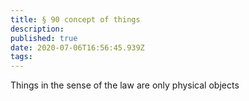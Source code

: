```yaml
---
title: § 90 concept of things
description: 
published: true
date: 2020-07-06T16:56:45.939Z
tags: 
---
```



Things in the sense of the law are only physical objects